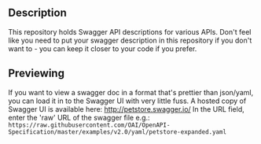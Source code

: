 ## Description
This repository holds Swagger API descriptions for various APIs. Don't feel like you need to put your swagger description in this repository if you don't want to - you can keep it closer to your code if you prefer. 

## Previewing
If you want to view a swagger doc in a format that's prettier than json/yaml, you can load it in to the Swagger UI with very little fuss.
A hosted copy of Swagger UI is available here: http://petstore.swagger.io/
In the URL field, enter the 'raw' URL of the swagger file e.g.: `https://raw.githubusercontent.com/OAI/OpenAPI-Specification/master/examples/v2.0/yaml/petstore-expanded.yaml`

